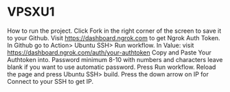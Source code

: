 # VPSXU1

How to run the project.
Click Fork in the right corner of the screen to save it to your Github.
Visit https://dashboard.ngrok.com to get Ngrok Auth Token.
In Github go to Action> Ubuntu SSH> Run workflow.
In Value: visit https://dashboard.ngrok.com/auth/your-authtoken Copy and Paste Your Authtoken into.
Password minimum 8-10 with numbers and characters leave blank if you want to use automatic password.
Press Run workflow.
Reload the page and press Ubuntu SSH> build.
Press the down arrow on IP for Connect to your SSH to get IP.
